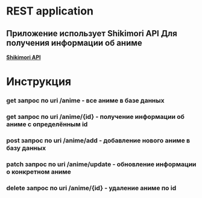 # REST application
## Приложение использует Shikimori API Для получения информации об аниме
**[Shikimori API](https://shikimori.one/api/doc/1.0)**<br>
# Инструкция
### get запрос по uri /anime - все аниме в базе данных
### get запрос по uri /anime/{id} - получение информации об аниме с определённым id
### post запрос по uri /anime/add - добавление нового аниме в базу данных
### patch запрос по uri /anime/update - обновление информации о конкретном аниме
### delete запрос по uri /anime/{id} - удаление аниме по id



    
